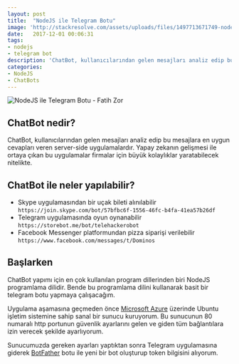```yaml
---
layout: post
title:  "NodeJS ile Telegram Botu"
image: 'http://stackresolve.com/assets/uploads/files/1497713671749-nodejs-telegram-bot.jpg'
date:   2017-12-01 00:06:31
tags:
- nodejs
- telegram bot
description: 'ChatBot, kullanıcılarından gelen mesajları analiz edip bu mesajlara en uygun cevapları veren server-side uygulamalardır. Yapay zekanın gelişmesi ile ortaya çıkan bu uygulamalar firmalar için büyük kolaylıklar yaratabilecek nitelikte. '
categories:
- NodeJS
- ChatBots
---
```


<img src="http://stackresolve.com/assets/uploads/files/1497713671749-nodejs-telegram-bot.jpg" alt="NodeJS ile Telegram Botu - Fatih Zor">


## ChatBot nedir?

ChatBot, kullanıcılarından gelen mesajları analiz edip bu mesajlara en uygun cevapları veren server-side uygulamalardır. Yapay zekanın gelişmesi ile ortaya çıkan bu uygulamalar firmalar için büyük kolaylıklar yaratabilecek nitelikte. 


## ChatBot ile neler yapılabilir?

- Skype uygulamasından bir uçak bileti alınılabilir ```https://join.skype.com/bot/57bfbc6f-1556-46fc-b4fa-41ea57b26df```
- Telegram uygulamasında oyun oynanabilir ```https://storebot.me/bot/telehackerobot```
- Facebook Messenger platformundan pizza siparişi verilebilir ```https://www.facebook.com/messages/t/Dominos```

## Başlarken

ChatBot yapımı için en çok kullanılan program dillerinden biri NodeJS programlama dilidir. Bende bu programlama dilini kullanarak basit bir telegram botu yapmaya çalışacağım.

Uygulama aşamasına geçmeden önce [Microsoft Azure](https://azure.microsoft.com/tr-tr/services/virtual-machines/) üzerinde Ubuntu işletim sistemine sahip sanal bir sunucu kuruyorum. Bu sunucunun 80 numaralı http portunun güvenlik ayarlarını gelen ve giden tüm bağlantılara izin verecek şekilde ayarlıyorum. 

Sunucumuzda gereken ayarları yaptıktan sonra Telegram uygulamasına giderek [BotFather](https://telegram.me/BotFather) botu ile yeni bir bot oluşturup token bilgisini alıyorum. 